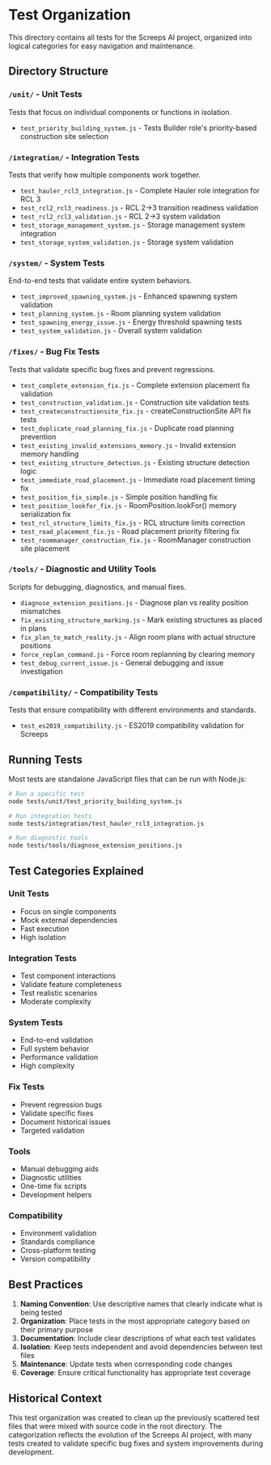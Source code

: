 # Test Organization

This directory contains all tests for the Screeps AI project, organized into logical categories for easy navigation and maintenance.

## Directory Structure

### `/unit/` - Unit Tests
Tests that focus on individual components or functions in isolation.

- `test_priority_building_system.js` - Tests Builder role's priority-based construction site selection

### `/integration/` - Integration Tests
Tests that verify how multiple components work together.

- `test_hauler_rcl3_integration.js` - Complete Hauler role integration for RCL 3
- `test_rcl2_rcl3_readiness.js` - RCL 2→3 transition readiness validation
- `test_rcl2_rcl3_validation.js` - RCL 2→3 system validation
- `test_storage_management_system.js` - Storage management system integration
- `test_storage_system_validation.js` - Storage system validation

### `/system/` - System Tests
End-to-end tests that validate entire system behaviors.

- `test_improved_spawning_system.js` - Enhanced spawning system validation
- `test_planning_system.js` - Room planning system validation
- `test_spawning_energy_issue.js` - Energy threshold spawning tests
- `test_system_validation.js` - Overall system validation

### `/fixes/` - Bug Fix Tests
Tests that validate specific bug fixes and prevent regressions.

- `test_complete_extension_fix.js` - Complete extension placement fix validation
- `test_construction_validation.js` - Construction site validation tests
- `test_createconstructionsite_fix.js` - createConstructionSite API fix tests
- `test_duplicate_road_planning_fix.js` - Duplicate road planning prevention
- `test_existing_invalid_extensions_memory.js` - Invalid extension memory handling
- `test_existing_structure_detection.js` - Existing structure detection logic
- `test_immediate_road_placement.js` - Immediate road placement timing fix
- `test_position_fix_simple.js` - Simple position handling fix
- `test_position_lookfor_fix.js` - RoomPosition.lookFor() memory serialization fix
- `test_rcl_structure_limits_fix.js` - RCL structure limits correction
- `test_road_placement_fix.js` - Road placement priority filtering fix
- `test_roommanager_construction_fix.js` - RoomManager construction site placement

### `/tools/` - Diagnostic and Utility Tools
Scripts for debugging, diagnostics, and manual fixes.

- `diagnose_extension_positions.js` - Diagnose plan vs reality position mismatches
- `fix_existing_structure_marking.js` - Mark existing structures as placed in plans
- `fix_plan_to_match_reality.js` - Align room plans with actual structure positions
- `force_replan_command.js` - Force room replanning by clearing memory
- `test_debug_current_issue.js` - General debugging and issue investigation

### `/compatibility/` - Compatibility Tests
Tests that ensure compatibility with different environments and standards.

- `test_es2019_compatibility.js` - ES2019 compatibility validation for Screeps

## Running Tests

Most tests are standalone JavaScript files that can be run with Node.js:

```bash
# Run a specific test
node tests/unit/test_priority_building_system.js

# Run integration tests
node tests/integration/test_hauler_rcl3_integration.js

# Run diagnostic tools
node tests/tools/diagnose_extension_positions.js
```

## Test Categories Explained

### Unit Tests
- Focus on single components
- Mock external dependencies
- Fast execution
- High isolation

### Integration Tests
- Test component interactions
- Validate feature completeness
- Test realistic scenarios
- Moderate complexity

### System Tests
- End-to-end validation
- Full system behavior
- Performance validation
- High complexity

### Fix Tests
- Prevent regression bugs
- Validate specific fixes
- Document historical issues
- Targeted validation

### Tools
- Manual debugging aids
- Diagnostic utilities
- One-time fix scripts
- Development helpers

### Compatibility
- Environment validation
- Standards compliance
- Cross-platform testing
- Version compatibility

## Best Practices

1. **Naming Convention**: Use descriptive names that clearly indicate what is being tested
2. **Organization**: Place tests in the most appropriate category based on their primary purpose
3. **Documentation**: Include clear descriptions of what each test validates
4. **Isolation**: Keep tests independent and avoid dependencies between test files
5. **Maintenance**: Update tests when corresponding code changes
6. **Coverage**: Ensure critical functionality has appropriate test coverage

## Historical Context

This test organization was created to clean up the previously scattered test files that were mixed with source code in the root directory. The categorization reflects the evolution of the Screeps AI project, with many tests created to validate specific bug fixes and system improvements during development.
